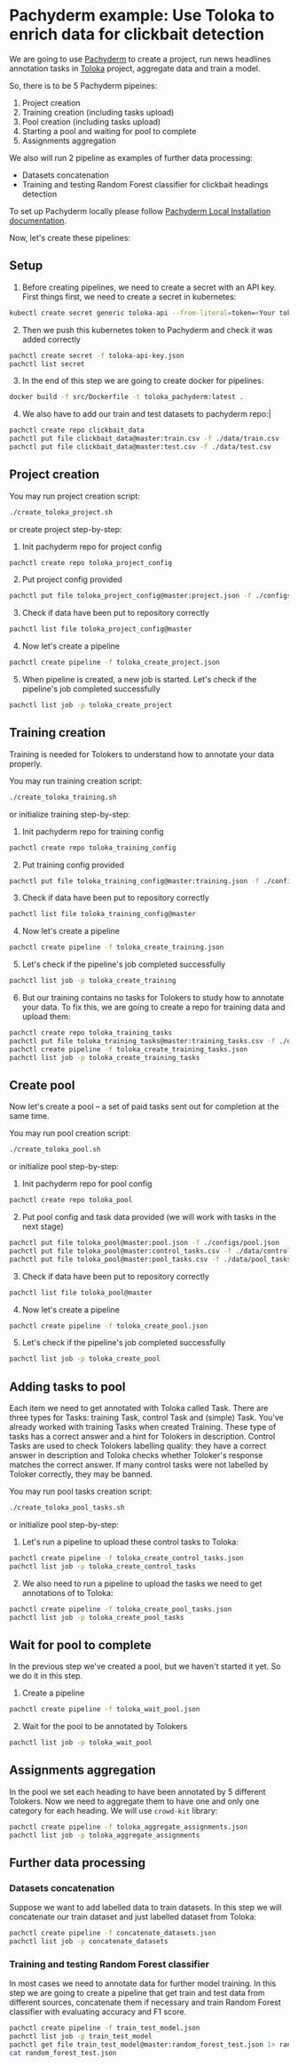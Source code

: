 # Pachyderm example: Use Toloka to enrich data for clickbait detection

We are going to use [Pachyderm](https://pachyderm.com/) to create a project, run news headlines annotation tasks in [Toloka](https://toloka.ai/) project, aggregate data
and train a model.

So, there is to be 5 Pachyderm pipeines:

1. Project creation
2. Training creation (including tasks upload)
3. Pool creation (including tasks upload)
4. Starting a pool and waiting for pool to complete
5. Assignments aggregation

We also will run 2 pipeline as examples of further data processing:
* Datasets concatenation
* Training and testing Random Forest classifier for clickbait headings detection

To set up Pachyderm locally please follow [Pachyderm Local Installation documentation](https://docs.pachyderm.com/latest/getting_started/local_installation/).

Now, let's create these pipelines:

## Setup

1. Before creating pipelines, we need to create a secret with an API key. First things first, we need to create a secret
   in kubernetes:

```bash
kubectl create secret generic toloka-api --from-literal=token=<Your token> --dry-run=client  --output=json > toloka-api-key.json
```

2. Then we push this kubernetes token to Pachyderm and check it was added correctly

```bash
pachctl create secret -f toloka-api-key.json
pachctl list secret
```

3. In the end of this step we are going to create docker for pipelines:

```bash
docker build -f src/Dockerfile -t toloka_pachyderm:latest .
```

4. We also have to add our train and test datasets to pachyderm repo:|

```bash
pachctl create repo clickbait_data
pachctl put file clickbait_data@master:train.csv -f ./data/train.csv
pachctl put file clickbait_data@master:test.csv -f ./data/test.csv

```

## Project creation

You may run project creation script:

```bash
./create_toloka_project.sh
```

or create project step-by-step:

1. Init pachyderm repo for project config

```bash
pachctl create repo toloka_project_config
```

2. Put project config provided

```bash
pachctl put file toloka_project_config@master:project.json -f ./configs/project.json
```

3. Check if data have been put to repository correctly

```bash
pachctl list file toloka_project_config@master
```

4. Now let's create a pipeline

```bash
pachctl create pipeline -f toloka_create_project.json
```

5. When pipeline is created, a new job is started. Let's check if the pipeline's job completed successfully

```bash
pachctl list job -p toloka_create_project
```

## Training creation

Training is needed for Tolokers to understand how to annotate your data properly.

You may run training creation script:

```bash
./create_toloka_training.sh
```

or initialize training step-by-step:

1. Init pachyderm repo for training config

```bash
pachctl create repo toloka_training_config
```

2. Put training config provided

```bash
pachctl put file toloka_training_config@master:training.json -f ./configs/training.json
```

3. Check if data have been put to repository correctly

```bash
pachctl list file toloka_training_config@master
```

4. Now let's create a pipeline

```bash
pachctl create pipeline -f toloka_create_training.json
```

5. Let's check if the pipeline's job completed successfully

```bash
pachctl list job -p toloka_create_training
```

6. But our training contains no tasks for Tolokers to study how to annotate your data. To fix this, we are going to
   create a repo for training data and upload them:
```bash
pachctl create repo toloka_training_tasks
pachctl put file toloka_training_tasks@master:training_tasks.csv -f ./data/training_tasks.csv
pachctl create pipeline -f toloka_create_training_tasks.json
pachctl list job -p toloka_create_training_tasks
```

## Create pool

Now let's create a pool – a set of paid tasks sent out for completion at the same time.

You may run pool creation script:

```bash
./create_toloka_pool.sh
```

or initialize pool step-by-step:

1. Init pachyderm repo for pool config

```bash
pachctl create repo toloka_pool
```

2. Put pool config and task data provided (we will work with tasks in the next stage)

```bash
pachctl put file toloka_pool@master:pool.json -f ./configs/pool.json
pachctl put file toloka_pool@master:control_tasks.csv -f ./data/control_tasks.csv
pachctl put file toloka_pool@master:pool_tasks.csv -f ./data/pool_tasks.csv
```

3. Check if data have been put to repository correctly

```bash
pachctl list file toloka_pool@master
```

4. Now let's create a pipeline

```bash
pachctl create pipeline -f toloka_create_pool.json
```

5. Let's check if the pipeline's job completed successfully

```bash
pachctl list job -p toloka_create_pool
```

## Adding tasks to pool

Each item we need to get annotated with Toloka called Task. There are three types for Tasks: training Task, control Task and (simple) Task.
You've already worked with training Tasks when created Training. These type of tasks has a correct answer and a hint for Tolokers in description.
Control Tasks are used to check Tolokers labelling quality: they have a correct answer in description and Toloka checks whether Toloker's response matches the correct answer. If many control tasks were not labelled by Toloker correctly, they may be banned.

You may run pool tasks creation script:

```bash
./create_toloka_pool_tasks.sh
```

or initialize pool step-by-step:

1. Let's run a pipeline to upload these control tasks to Toloka:
```bash
pachctl create pipeline -f toloka_create_control_tasks.json
pachctl list job -p toloka_create_control_tasks
```
2. We also need to run a pipeline to upload the tasks we need to get annotations of to Toloka:
```bash
pachctl create pipeline -f toloka_create_pool_tasks.json
pachctl list job -p toloka_create_pool_tasks
```

## Wait for pool to complete

In the previous step we've created a pool, but we haven't started it yet. So we do it in this step.

1. Create a pipeline

```bash
pachctl create pipeline -f toloka_wait_pool.json
```

2. Wait for the pool to be annotated by Tolokers

```bash
pachctl list job -p toloka_wait_pool
```


## Assignments aggregation

In the pool we set each heading to have been annotated by 5 different Tolokers. Now we need to aggregate them to have
one and only one category for each heading. We will use `crowd-kit` library:

```bash
pachctl create pipeline -f toloka_aggregate_assignments.json
pachctl list job -p toloka_aggregate_assignments
```

## Further data processing
### Datasets concatenation

Suppose we want to add labelled data to train datasets. In this step we will
concatenate our train dataset and just labelled dataset from Toloka:

```bash
pachctl create pipeline -f concatenate_datasets.json
pachctl list job -p concatenate_datasets
```

### Training and testing Random Forest classifier

In most cases we need to annotate data for further model training. In this step we are going to create a pipeline that get train and test data from different sources, concatenate them if necessary and train Random Forest classifier with evaluating accuracy and F1 score.

```bash
pachctl create pipeline -f train_test_model.json
pachctl list job -p train_test_model
pachctl get file train_test_model@master:random_forest_test.json 1> random_forest_test.json
cat random_forest_test.json
```

